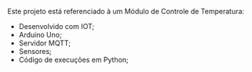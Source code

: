 Este projeto está referenciado à um Módulo de Controle de Temperatura:
- Desenvolvido com IOT;
- Arduino Uno;
- Servidor MQTT;
- Sensores;
- Código de execuções em Python;
